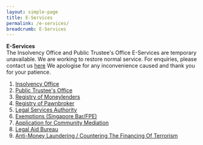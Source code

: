 ```yaml
---
layout: simple-page
title: E-Services 
permalink: /e-services/
breadcrumb: E-Services 
---
```


**E-Services** <br>
The Insolvency Office and Public Trustee's Office E-Services are temporary unavailable.
We are working to restore normal service.
For enquiries, please contact us [here](https://eservices.mlaw.gov.sg/enquiry/)
We apologise for any inconvenience caused and thank you for your patience.

1. [Insolvency Office](https://eservices.mlaw.gov.sg/io/)
2. [Public Trustee's Office](https://eservices.mlaw.gov.sg/pto/welcome.xhtml)
3. [Registry of Moneylenders](https://eservices.mlaw.gov.sg/rom/)
4. [Registry of Pawnbroker](https://eservices.mlaw.gov.sg/rop/)
5. [Legal Services Authority](https://eservices.mlaw.gov.sg/lsra/lsra-home)
6. [Exemptions (Singapore Bar/FPE)](https://eservices.mlaw.gov.sg/li/ems/application/exemption.aspx) 
7. [Application for Community Mediation](https://cmc.mlaw.gov.sg/e-services/log-into-mediators-portal/)
8. [Legal Aid Bureau](https://eservices.mlaw.gov.sg/labesvc/)
9. [Anti-Money Laundering / Countering The Financing Of Terrorism](https://acd.mlaw.gov.sg)
